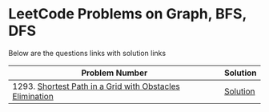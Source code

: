 # LeetCode Problems on Graph, BFS, DFS
Below are the questions links with solution links


|Problem Number|Solution|
|--------------|--------|
|1293. [Shortest Path in a Grid with Obstacles Elimination](https://leetcode.com/problems/shortest-path-in-a-grid-with-obstacles-elimination/)|[Solution]()|